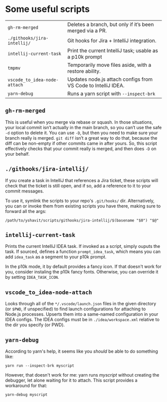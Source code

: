 # Some useful scripts

|                              |                                                               |
|------------------------------|---------------------------------------------------------------|
| `gh-rm-merged`               | Deletes a branch, but only if it’s been merged via a PR.      |
| `./githooks/jira-intellij/`  | Git hooks for Jira + IntelliJ integration.                    |
| `intellij-current-task`      | Print the current IntelliJ task; usable as a p10k prompt      |
| `tmpmv`                      | Temporarily move files aside, with a restore ability.         |
| `vscode_to_idea-node-attach` | Updates node.js attach configs from VS Code to IntelliJ IDEA. |
| `yarn-debug`                 | Runs a yarn script with `--inspect-brk`                       |


## `gh-rm-merged`

This is useful when you merge via rebase or squash. In those situations, your local commit isn’t actually in the main
branch, so you can’t use the safe `-d` option to delete it. You can use `-D`, but then you need to make sure your branch
really is merged. `git diff` isn’t a great way to do that, because the diff can be non-empty if other commits came in
after yours. So, this script effectively checks that your commit really is merged, and then does `-D` on your behalf.

## `./githooks/jira-intellij/`

If you create a task in IntelliJ that references a Jira ticket, these scripts will check that the ticket is still open, and if so, add a reference to it to your commit messages.

To use it, symlink the scripts to your repo's `.git/hooks/` dir. Alternatively, you can or invoke them from existing scripts you have there, making sure to forward all the args:

    /path/to/yshavit/scripts/githooks/jira-intellij/$(basename "$0") "$@"

## `intellij-current-task`

Prints the current IntelliJ IDEA task. If invoked as a script, simply ouputs the task. If sourced, defines a function
`prompt_idea_task`, which means you can add `idea_task` as a segment to your p10k prompt.

In the p10k mode, it by default provides a fancy icon. If that doesn't work for you, consider instaling the p10k fancy
fonts. Otherwise, you can override it by setting `IDEA_TASK_ICON`.

## `vscode_to_idea-node-attach`

Looks through all of the `*/.vscode/launch.json` files in the given directory (or `$PWD`, if unspecified) to find launch
configurations for attaching to Node.js processes. Upserts them into a same-named configuration in your IDEA configs.
The IDEA configs must be in `./idea/workspace.xml` relative to the dir you specify (or PWD).

## `yarn-debug`

According to yarn's help, it seems like you _should_ be able to do something like:

    yarn run --inspect-brk myscript

However, that doesn't work for me: yarn runs _myscript_ without creating the debugger, let alone waiting for it to
attach. This script provides a workaround for that:

    yarn-debug myscript
